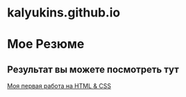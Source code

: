 # kalyukins.github.io

# Мое Резюме

## Результат вы можете посмотреть тут

[Моя первая работа на HTML & CSS]()

